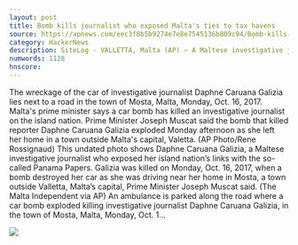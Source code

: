 ```yaml
---
layout: post
title: Bomb kills journalist who exposed Malta's ties to tax havens
source: https://apnews.com/eec3f8b5b9274e7e8e7545136b809c94/Bomb-kills-reporter-who-covered-Malta%27s-%27Panama-Papers%27-link?utm_campaign=SocialFlow&utm_source=Twitter&utm_medium=AP
category: HackerNews
description: SiteLog - VALLETTA, Malta (AP) — A Maltese investigative journalist who exposed the island nation's links to offshore tax havens through the leaked Panama Papers was kill
numwords: 1128
hnscore: 
---
```


The wreckage of the car of investigative journalist Daphne Caruana Galizia lies next to a road in the town of Mosta, Malta, Monday, Oct. 16, 2017. Malta's prime minister says a car bomb has killed an investigative journalist on the island nation. Prime Minister Joseph Muscat said the bomb that killed reporter Daphne Caruana Galizia exploded Monday afternoon as she left her home in a town outside Malta's capital, Valetta. (AP Photo/Rene Rossignaud)  This undated photo shows Daphne Caruana Galizia, a Maltese investigative journalist who exposed her island nation’s links with the so-called Panama Papers. Galizia was killed on Monday, Oct. 16, 2017, when a bomb destroyed her car as she was driving near her home in Mosta, a town outside Valletta, Malta’s capital, Prime Minister Joseph Muscat said. (The Malta Independent via AP)  An ambulance is parked along the road where a car bomb exploded killing investigative journalist Daphne Caruana Galizia, in the town of Mosta, Malta, Monday, Oct. 1...

![](https://storage.googleapis.com/afs-prod/media/media:23b4aaa84ce44d60acf4b130e304885b/800.jpeg)
<!--description-->